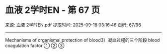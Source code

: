 # 血液 2学时EN - 第 67 页

来源: 血液 2学时EN.pdf
提取时间: 2025-09-18 03:16:46
页码: 67/96

---

Mechanisms of organismal protection of blood3）凝血过程的三个阶段
blood coagulation factor
①
②
③